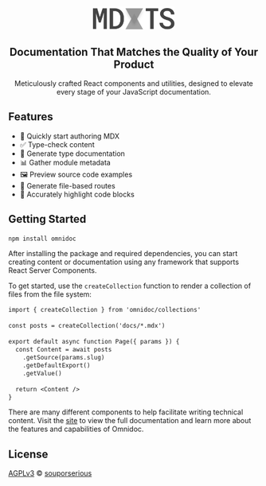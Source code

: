 <div align="center">
  <a href="https://omnidoc.dev">
    <picture>
      <source media="(prefers-color-scheme: dark)" srcset="/packages/omnidoc/images/logo-dark.png">
      <img src="/packages/omnidoc/images/logo-light.png" alt="Omnidoc" width="164"/>
    </picture>
  </a>
  <h2>Documentation That Matches the Quality of Your Product</h2>
  <p>
Meticulously crafted React components and utilities, designed to elevate every stage of your JavaScript documentation.
  </p>
</div>

## Features

- 📝 Quickly start authoring MDX
- ✅ Type-check content
- 📘 Generate type documentation
- 📊 Gather module metadata
- 🖼️ Preview source code examples
- 📁 Generate file-based routes
- 🌈 Accurately highlight code blocks

## Getting Started

```bash
npm install omnidoc
```

After installing the package and required dependencies, you can start creating content or documentation using any framework that supports React Server Components.

To get started, use the `createCollection` function to render a collection of files from the file system:

```tsx
import { createCollection } from 'omnidoc/collections'

const posts = createCollection('docs/*.mdx')

export default async function Page({ params }) {
  const Content = await posts
    .getSource(params.slug)
    .getDefaultExport()
    .getValue()

  return <Content />
}
```

There are many different components to help facilitate writing technical content. Visit the [site](https://omnidoc.dev) to view the full documentation and learn more about the features and capabilities of Omnidoc.

## License

[AGPLv3](/LICENSE.md) © [souporserious](https://souporserious.com/)
